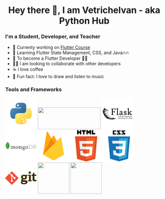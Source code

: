 <h1 align="center">Hey there 👋, I am Vetrichelvan - aka Python Hub</h1>

<h3>I'm a Student, Developer, and Teacher</h3>

* 🎯 Currenty working on [Flutter Course](https://www.youtube.com/watch?v=SaqWcqH6r0A&list=PLEfCGAjasNu9LTKQK2TocCqH6FZtC6Y4m)
* 🏫 Learning Flutter State Management, CSS, and Java🔥🔥
* 🥅 To become a Flutter Developer 👩‍💻
* 👯‍♂️ I am looking to collaborate with other developers
* ☕ I love coffee
* 🎉 Fun fact: I love to draw and listen to music

<h3>Tools and Frameworks</h3>
<img src="https://raw.githubusercontent.com/github/explore/80688e429a7d4ef2fca1e82350fe8e3517d3494d/topics/python/python.png" height="100" width="100">
<img src="https://flutter.dev/assets/flutter-lockup-1caf6476beed76adec3c477586da54de6b552b2f42108ec5bc68dc63bae2df75.png" height="70" width="200">
<img src="https://raw.githubusercontent.com/github/explore/80688e429a7d4ef2fca1e82350fe8e3517d3494d/topics/flask/flask.png" height="100" width="100">
<img src="https://raw.githubusercontent.com/github/explore/80688e429a7d4ef2fca1e82350fe8e3517d3494d/topics/mongodb/mongodb.png" height="100" width="100">
<img src="https://raw.githubusercontent.com/github/explore/80688e429a7d4ef2fca1e82350fe8e3517d3494d/topics/firebase/firebase.png" height="100" width="100">
<img src="https://raw.githubusercontent.com/github/explore/80688e429a7d4ef2fca1e82350fe8e3517d3494d/topics/html/html.png" height="100" width="100">
<img src="https://raw.githubusercontent.com/github/explore/80688e429a7d4ef2fca1e82350fe8e3517d3494d/topics/css/css.png" height="100" width="100">
<img src="https://raw.githubusercontent.com/github/explore/80688e429a7d4ef2fca1e82350fe8e3517d3494d/topics/git/git.png" height="100" width="100">
<img src="https://github.githubassets.com/images/modules/logos_page/GitHub-Mark.png" height="100" width="100">
<img src="https://brand.heroku.com/static/media/heroku-logo-solid.ab0c1b46.svg" height="100" width="100">

